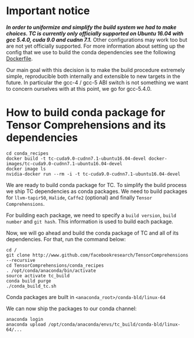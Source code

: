 # Important notice
***In order to uniformize and simplify the build system we had to make choices. TC is currently only officially supported on Ubuntu 16.04 with gcc 5.4.0, cuda 9.0 and cudnn 7.1.***
Other configurations may work too but are not yet officially supported.
For more information about setting up the config that we use to build the conda dependencies see the following [Dockerfile](conda_recipes/Dockerfile).

Our main goal with this decision is to make the build procedure extremely simple, reproducible both internally and extensible to new targets in the future.
In particular the gcc-4 / gcc-5 ABI switch is not something we want to concern ourselves with at this point, we go for gcc-5.4.0.

# How to build conda package for Tensor Comprehensions and its dependencies

```
cd conda_recipes
docker build -t tc-cuda9.0-cudnn7.1-ubuntu16.04-devel docker-images/tc-cuda9.0-cudnn7.1-ubuntu16.04-devel
docker image ls
nvidia-docker run --rm -i -t tc-cuda9.0-cudnn7.1-ubuntu16.04-devel
```

We are ready to build conda package for TC.
To simplify the build process we ship TC dependencies as conda packages.
We need to build packages for `llvm-tapir50`, `Halide`, `Caffe2` (optional) and finally `Tensor Comprehensions`.

For building each package, we need to specify a `build version`, `build number` and
`git hash`. This information is used to build each package.

Now, we will go ahead and build the conda package of TC and all of its dependencies. For that, run the command below:

```Shell
cd /
git clone http://www.github.com/facebookresearch/TensorComprehensions --recursive
cd TensorComprehensions/conda_recipes
. /opt/conda/anaconda/bin/activate
source activate tc_build
conda build purge
./conda_build_tc.sh
```

Conda packages are built in `<anaconda_root>/conda-bld/linux-64`

We can now ship the packages to our conda channel:
```
anaconda login
anaconda upload /opt/conda/anaconda/envs/tc_build/conda-bld/linux-64/...
```
